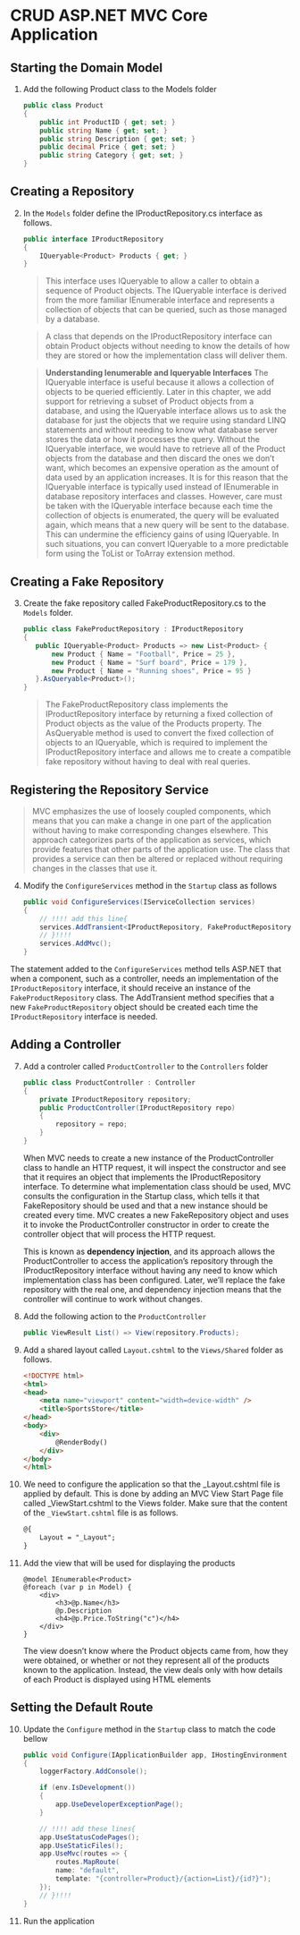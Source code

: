 # CRUD ASP.NET MVC Core Application

## Starting the Domain Model
1. Add the following Product class to the Models folder

    ```C#
    public class Product
	{
		public int ProductID { get; set; }
		public string Name { get; set; }
		public string Description { get; set; }
		public decimal Price { get; set; }
		public string Category { get; set; }
	}
    ```

## Creating a Repository

2. In the `Models` folder define the IProductRepository.cs interface as follows.

    ```C#
    public interface IProductRepository
	{
		IQueryable<Product> Products { get; }
	}
    ```
    > This interface uses IQueryable<T> to allow a caller to obtain a sequence of Product objects. The IQueryable<T> interface is derived from the more familiar IEnumerable<T> interface and represents a collection of objects that can be queried, such as those managed by a database.

    > A class that depends on the IProductRepository interface can obtain Product objects without needing to know the details of how they are stored or how the implementation class will deliver them.

    > **Understanding Ienumerable<T> and Iqueryable<T> Interfaces**
The IQueryable<T> interface is useful because it allows a collection of objects to be queried efficiently. Later in this chapter, we add support for retrieving a subset of Product objects from a database, and using the IQueryable<T> interface allows us to ask the database for just the objects that we require using standard LINQ statements and without needing to know what database server stores the data or how it processes the query. Without the IQueryable<T> interface, we would have to retrieve all of the Product objects from the database and then discard the ones we don’t want, which becomes an expensive operation as the amount of data used by an application increases. It is for this reason that the IQueryable<T> interface is typically used instead of IEnumerable<T> in database repository interfaces and classes.
However, care must be taken with the IQueryable<T> interface because each time the collection of objects is enumerated, the query will be evaluated again, which means that a new query will be sent to the database. This can undermine the efficiency gains of using IQueryable<T>. In such situations, you can convert IQueryable<T> to a more predictable form using the ToList or ToArray extension method.

## Creating a Fake Repository

3. Create the fake repository called FakeProductRepository.cs to the `Models` folder.

     ```C#
    public class FakeProductRepository : IProductRepository
	{
		public IQueryable<Product> Products => new List<Product> {
            new Product { Name = "Football", Price = 25 },
            new Product { Name = "Surf board", Price = 179 },
            new Product { Name = "Running shoes", Price = 95 }
        }.AsQueryable<Product>();
	}
    ``` 

    > The FakeProductRepository class implements the IProductRepository interface by returning a fixed collection of Product objects as the value of the Products property. The AsQueryable method is used to convert the fixed collection of objects to an IQueryable<Product>, which is required to implement the IProductRepository interface and allows me to create a compatible fake repository without having to deal with real queries.    

## Registering the Repository Service

>MVC emphasizes the use of loosely coupled components, which means that you can make a change in one part of the application without having to make corresponding changes elsewhere. This approach categorizes parts of the application as services, which provide features that other parts of the application use. The class that provides a service can then be altered or replaced without requiring changes in the classes that use it.

4. Modify the `ConfigureServices` method in the `Startup` class as follows

    ```C#
    public void ConfigureServices(IServiceCollection services)
    {
        // !!!! add this line{ 
        services.AddTransient<IProductRepository, FakeProductRepository>();
        // }!!!!
        services.AddMvc();
    }
    ```

The statement added to the `ConfigureServices` method tells ASP.NET that when a component, such as a controller, needs an implementation of the `IProductRepository` interface, it should receive an instance of the `FakeProductRepository` class. The AddTransient method specifies that a new `FakeProductRepository` object should be created each time the `IProductRepository` interface is needed.

## Adding a Controller

7. Add a controler called `ProductController` to the `Controllers` folder

    ```C#
	public class ProductController : Controller
	{
		private IProductRepository repository;
		public ProductController(IProductRepository repo)
		{
			repository = repo;
		}
	}
    ```
    When MVC needs to create a new instance of the ProductController class to handle an HTTP request, it will inspect the constructor and see that it requires an object that implements the IProductRepository interface. To determine what implementation class should be used, MVC consults the configuration in the Startup class, which tells it that FakeRepository should be used and that a new instance should be created every time. MVC creates a new FakeRepository object and uses it to invoke the ProductController constructor in order to create the controller object that will process the HTTP request.

    This is known as **dependency injection**, and its approach allows the ProductController to access the application’s repository through the IProductRepository interface without having any need to know which implementation class has been configured. Later, we’ll replace the fake repository with the real one, and dependency injection means that the controller will continue to work without changes.

8. Add the following action to the `ProductController`

    ```C#
    public ViewResult List() => View(repository.Products); 
    ```

9. Add a shared layout called `Layout.cshtml` to the `Views/Shared` folder as follows.

    ```HTML
    <!DOCTYPE html>
    <html>
    <head>
        <meta name="viewport" content="width=device-width" />
        <title>SportsStore</title> 
    </head>
    <body>
        <div>
            @RenderBody()
        </div>
    </body>
    </html>
    ```
10. We need to configure the application so that the _Layout.cshtml file is applied by default. This is done by adding an MVC View Start Page file called _ViewStart.cshtml to the Views folder. Make sure that the content of the `_ViewStart.cshtml` file is as follows.

    ```HTML
    @{
        Layout = "_Layout";
    }
    ```
11. Add the view that will be used for displaying the products

    ```
    @model IEnumerable<Product>
    @foreach (var p in Model) {
        <div>
            <h3>@p.Name</h3>
            @p.Description
            <h4>@p.Price.ToString("c")</h4>
        </div>
    }
    ```

    The view doesn’t know where the Product objects came from, how they were obtained, or whether or not they represent all of the products known to the application. Instead, the view deals only with how details of each Product is displayed using HTML elements

## Setting the Default Route

10. Update the `Configure` method in the `Startup` class to match the code bellow

    ```C#
    public void Configure(IApplicationBuilder app, IHostingEnvironment env, ILoggerFactory loggerFactory)
    {
        loggerFactory.AddConsole();

        if (env.IsDevelopment())
        {
            app.UseDeveloperExceptionPage();
        }

        // !!!! add these lines{ 
        app.UseStatusCodePages();
        app.UseStaticFiles();
        app.UseMvc(routes => {
            routes.MapRoute(
            name: "default",
            template: "{controller=Product}/{action=List}/{id?}");
        });
        // }!!!!
    }
    ```
11. Run the application